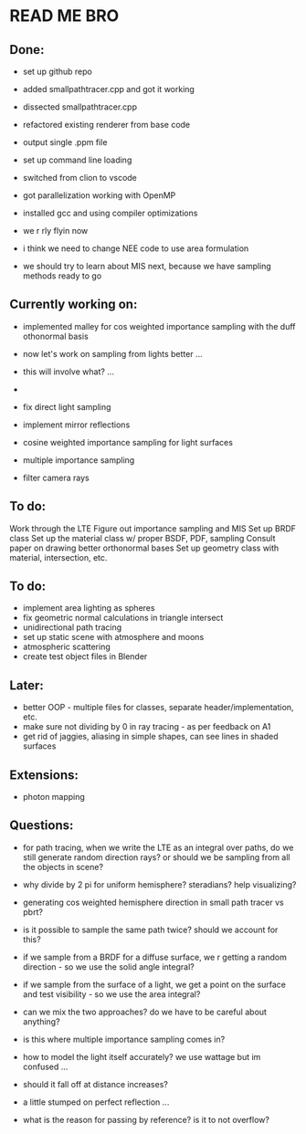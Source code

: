 # READ ME BRO

## Done:
* set up github repo
* added smallpathtracer.cpp and got it working
* dissected smallpathtracer.cpp
* refactored existing renderer from base code
* output single .ppm file
* set up command line loading
* switched from clion to vscode
* got parallelization working with OpenMP
* installed gcc and using compiler optimizations
* we r rly flyin now




* i think we need to change NEE code to use area formulation
* we should try to learn about MIS next, because we have sampling methods ready to go

## Currently working on:
* implemented malley for cos weighted importance sampling with the duff othonormal basis
* now let's work on sampling from lights better ...
* this will involve what? ...
* 

* fix direct light sampling
* implement mirror reflections
* cosine weighted importance sampling for light surfaces
* multiple importance sampling
* filter camera rays

## To do:
Work through the LTE
Figure out importance sampling and MIS
Set up BRDF class
Set up the material class w/ proper BSDF, PDF, sampling
Consult paper on drawing better orthonormal bases
Set up geometry class with material, intersection, etc.





## To do:
* implement area lighting as spheres
* fix geometric normal calculations in triangle intersect
* unidirectional path tracing
* set up static scene with atmosphere and moons
* atmospheric scattering
* create test object files in Blender

## Later:
* better OOP - multiple files for classes, separate header/implementation, etc.
* make sure not dividing by 0 in ray tracing - as per feedback on A1
* get rid of jaggies, aliasing in simple shapes, can see lines in shaded surfaces

## Extensions:
* photon mapping



## Questions:
* for path tracing, when we write the LTE as an integral over paths, do we still generate random direction rays? or should we be sampling from all the objects in scene?
* why divide by 2 pi for uniform hemisphere? steradians? help visualizing?
* generating cos weighted hemisphere direction in small path tracer vs pbrt?

* is it possible to sample the same path twice? should we account for this?

* if we sample from a BRDF for a diffuse surface, we r getting a random direction - so we use the solid angle integral?
* if we sample from the surface of a light, we get a point on the surface and test visibility - so we use the area integral?
* can we mix the two approaches? do we have to be careful about anything?
* is this where multiple importance sampling comes in?

* how to model the light itself accurately? we use wattage but im confused ...
* should it fall off at distance increases?

* a little stumped on perfect reflection ...

* what is the reason for passing by reference? is it to not overflow?

